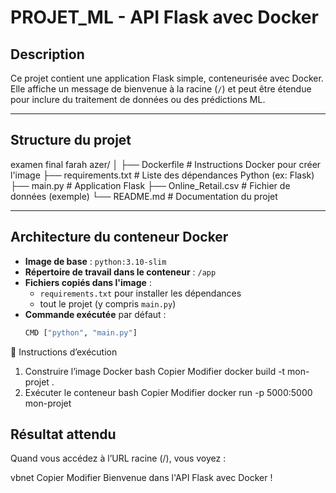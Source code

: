 # PROJET_ML - API Flask avec Docker

## Description

Ce projet contient une application Flask simple, conteneurisée avec Docker. Elle affiche un message de bienvenue à la racine (`/`) et peut être étendue pour inclure du traitement de données ou des prédictions ML.

---

## Structure du projet

examen final farah azer/
│
├── Dockerfile # Instructions Docker pour créer l'image
├── requirements.txt # Liste des dépendances Python (ex: Flask)
├── main.py # Application Flask
├── Online_Retail.csv # Fichier de données (exemple)
└── README.md # Documentation du projet

---
## Architecture du conteneur Docker

- **Image de base** : `python:3.10-slim`
- **Répertoire de travail dans le conteneur** : `/app`
- **Fichiers copiés dans l'image** :
  - `requirements.txt` pour installer les dépendances
  - tout le projet (y compris `main.py`)
- **Commande exécutée** par défaut :
  ```bash
  CMD ["python", "main.py"]
🚀 Instructions d’exécution
1. Construire l’image Docker
bash
Copier
Modifier
docker build -t mon-projet .
2. Exécuter le conteneur
bash
Copier
Modifier
docker run -p 5000:5000 mon-projet

## Résultat attendu
Quand vous accédez à l’URL racine (/), vous voyez :

vbnet
Copier
Modifier
Bienvenue dans l'API Flask avec Docker !
